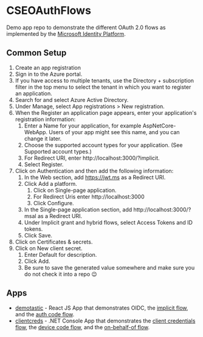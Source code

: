 # CSEOAuthFlows

Demo app repo to demonstrate the different OAuth 2.0 flows as implemented by the [Microsoft Identity Platform](https://docs.microsoft.com/en-us/azure/active-directory/develop/active-directory-v2-protocols).

## Common Setup

1. Create an app registration 
  1. Sign in to the Azure portal.
  2. If you have access to multiple tenants, use the Directory + subscription filter  in the top menu to select the tenant in which you want to register an application.
  3. Search for and select Azure Active Directory.
  4. Under Manage, select App registrations > New registration.
  5. When the Register an application page appears, enter your application's registration information:
     1. Enter a Name for your application, for example AspNetCore-WebApp. Users of your app might see this name, and you can change it later.
     2. Choose the supported account types for your application. (See Supported account types.)
     3. For Redirect URI, enter http://localhost:3000/?implicit.
     4. Select Register.
  6. Click on Authentication and then add the following information:
     1. In the Web section, add https://jwt.ms as a Redirect URI.
     2. Click Add a platform.
        1. Click on Single-page application.
        2. For Redirect Uris enter http://localhost:3000
        3. Click Configure.
     3. In the Single-page application section, add http://localhost:3000/?msal as a Redirect URI.
     4. Under Implicit grant and hybrid flows, select Access Tokens and ID tokens.
     5. Click Save.
  7. Click on Certificates & secrets.
  8. Click on New client secret.
     1. Enter Default for description.
     2. Click Add.
     3. Be sure to save the generated value somewhere and make sure you do not check it into a repo :wink:

## Apps

- [demotastic](demotastic) - React JS App that demonstrates OIDC, the [implicit flow](https://docs.microsoft.com/en-us/azure/active-directory/develop/v2-oauth2-implicit-grant-flow), and the [auth code flow](https://docs.microsoft.com/en-us/azure/active-directory/develop/v2-oauth2-auth-code-flow).
- [clientcreds](clientcreds) - .NET Console App that demonstrates the [client credentials flow](https://docs.microsoft.com/en-us/azure/active-directory/develop/v2-oauth2-client-creds-grant-flow), the [device code flow](https://docs.microsoft.com/en-us/azure/active-directory/develop/v2-oauth2-device-code), and the [on-behalf-of flow](https://docs.microsoft.com/en-us/azure/active-directory/develop/v2-oauth2-on-behalf-of-flow).
